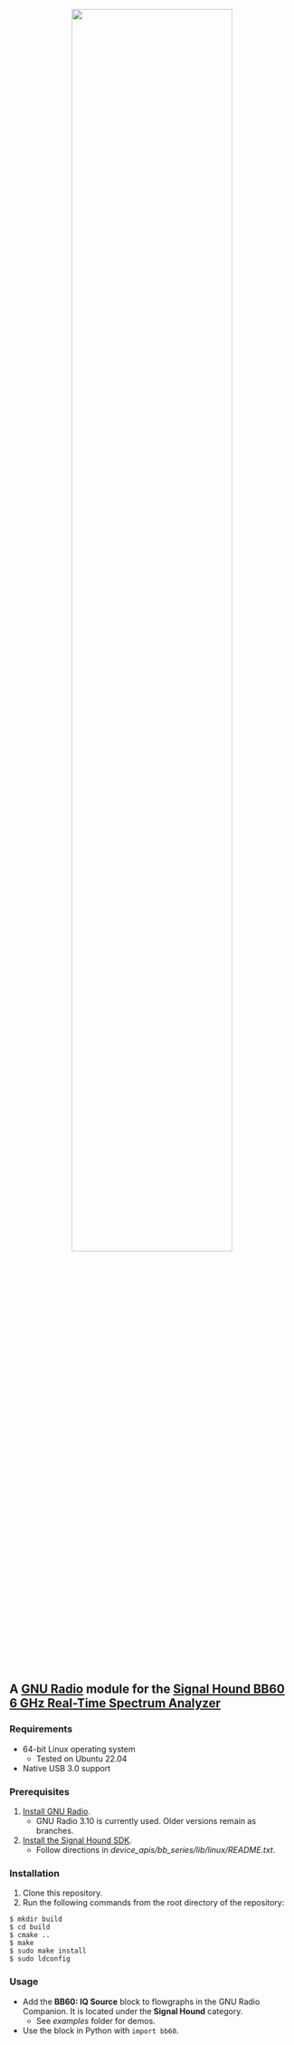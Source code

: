 <p align="center">
<img src="docs/SH-GR.jpg" width="75%" />
</p>

## A [GNU Radio](https://www.gnuradio.org) module for the [Signal Hound BB60 6 GHz Real-Time Spectrum Analyzer](https://signalhound.com/products/bb60d-6-ghz-real-time-spectrum-analyzer/)

### Requirements

- 64-bit Linux operating system
    - Tested on Ubuntu 22.04
- Native USB 3.0 support

### Prerequisites

1. [Install GNU Radio](https://wiki.gnuradio.org/index.php/InstallingGR).
    - GNU Radio 3.10 is currently used. Older versions remain as branches.
2. [Install the Signal Hound SDK](https://signalhound.com/software/signal-hound-software-development-kit-sdk/).
    - Follow directions in _device_apis/bb_series/lib/linux/README.txt_.

### Installation

1. Clone this repository.
2. Run the following commands from the root directory of the repository:

```
$ mkdir build
$ cd build
$ cmake ..
$ make
$ sudo make install
$ sudo ldconfig
```

### Usage

- Add the __BB60: IQ Source__ block to flowgraphs in the GNU Radio Companion. It is located under the __Signal Hound__ category.
    - See _examples_ folder for demos.
- Use the block in Python with `import bb60`.

